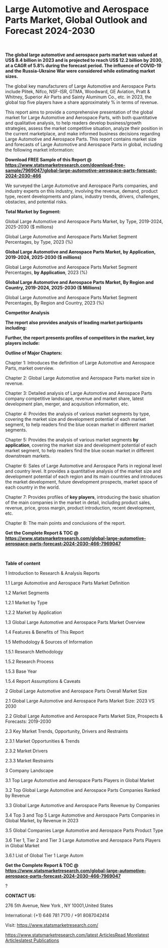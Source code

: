 <h1>Large Automotive and Aerospace Parts Market, Global Outlook and Forecast 2024-2030</h1><br/><p><strong>The global large automotive and aerospace parts market was valued at US$ 8.4 billion in 2023 and is projected to reach US$ 12.2 billion by 2030, at a <strong>CAGR</strong> of 5.8% during the forecast period. The influence of COVID-19 and the Russia-Ukraine War were considered while estimating market sizes.</strong></p>
 
 
 
 <p>The global key manufacturers of Large Automotive and Aerospace Parts include Plitek, Nifco, NSF-ISR, GTMA, Woodward, GE Aviation, Pratt & Whitney, Superior Air Parts and Sainty Aluminum Co., etc. in 2023, the global top five players have a share approximately % in terms of revenue.</p>
 
 
 
 <p>This report aims to provide a comprehensive presentation of the global market for Large Automotive and Aerospace Parts, with both quantitative and qualitative analysis, to help readers develop business/growth strategies, assess the market competitive situation, analyze their position in the current marketplace, and make informed business decisions regarding Large Automotive and Aerospace Parts. This report contains market size and forecasts of Large Automotive and Aerospace Parts in global, including the following market information:</p>
 
 
 
 <p><strong>Download FREE Sample of this Report @ <a href="https://www.statsmarketresearch.com/download-free-sample/7969047/global-large-automotive-aerospace-parts-forecast-2024-2030-466">https://www.statsmarketresearch.com/download-free-sample/7969047/global-large-automotive-aerospace-parts-forecast-2024-2030-466</a></strong></p>
 
 
 
 <p>We surveyed the Large Automotive and Aerospace Parts companies, and industry experts on this industry, involving the revenue, demand, product type, recent developments and plans, industry trends, drivers, challenges, obstacles, and potential risks.</p>
 
 
 
 <p><strong>Total Market by Segment:</strong></p>
 
 
 
 <p>Global Large Automotive and Aerospace Parts Market, by Type, 2019-2024, 2025-2030 ($ millions)</p>
 
 
 
 <p>Global Large Automotive and Aerospace Parts Market Segment Percentages, by Type, 2023 (%)</p>
 
 
 
 <p><strong>Global Large Automotive and Aerospace Parts Market, <strong>by Application</strong>, 2019-2024, 2025-2030 ($ millions)</strong></p>
 
 
 
 <p>Global Large Automotive and Aerospace Parts Market Segment Percentages, <strong>by Application</strong>, 2023 (%)</p>
 
 
 
 <p><strong>Global Large Automotive and Aerospace Parts Market, By Region and Country, 2019-2024, 2025-2030 ($ Millions)</strong></p>
 
 
 
 <p>Global Large Automotive and Aerospace Parts Market Segment Percentages, By Region and Country, 2023 (%)</p>
 
 
 
 <p><strong>Competitor Analysis</strong></p>
 
 
 
 <p><strong>The report also provides analysis of leading market participants including:</strong></p>
 
 
 
 <p><strong>Further, the report presents profiles of competitors in the market, <strong>key players</strong> include:</strong></p>
 
 
 
 <p><strong>Outline of Major Chapters:</strong></p>
 
 
 
 <p>Chapter 1: Introduces the definition of Large Automotive and Aerospace Parts, market overview.</p>
 
 
 
 <p>Chapter 2: Global Large Automotive and Aerospace Parts market size in revenue.</p>
 
 
 
 <p>Chapter 3: Detailed analysis of Large Automotive and Aerospace Parts company competitive landscape, revenue and market share, latest development plan, merger, and acquisition information, etc.</p>
 
 
 
 <p>Chapter 4: Provides the analysis of various market segments by type, covering the market size and development potential of each market segment, to help readers find the blue ocean market in different market segments.</p>
 
 
 
 <p>Chapter 5: Provides the analysis of various market segments <strong>by application</strong>, covering the market size and development potential of each market segment, to help readers find the blue ocean market in different downstream markets.</p>
 
 
 
 <p>Chapter 6: Sales of Large Automotive and Aerospace Parts in regional level and country level. It provides a quantitative analysis of the market size and development potential of each region and its main countries and introduces the market development, future development prospects, market space of each country in the world.</p>
 
 
 
 <p>Chapter 7: Provides profiles of <strong>key players</strong>, introducing the basic situation of the main companies in the market in detail, including product sales, revenue, price, gross margin, product introduction, recent development, etc.</p>
 
 
 
 <p>Chapter 8: The main points and conclusions of the report.</p>
 
 
 
 <div><b>Get the Complete Report & TOC @ <a href="https://www.statsmarketresearch.com/global-large-automotive-aerospace-parts-forecast-2024-2030-466-7969047">https://www.statsmarketresearch.com/global-large-automotive-aerospace-parts-forecast-2024-2030-466-7969047</a></b></div>
 
 
 
 <p><br />
 
 <b>Table of content</b></p>
 
 
 
 <p>1 Introduction to Research & Analysis Reports<br />
 
 1.1 Large Automotive and Aerospace Parts Market Definition<br />
 
 1.2 Market Segments<br />
 
 1.2.1 Market by Type<br />
 
 1.2.2 Market by Application<br />
 
 1.3 Global Large Automotive and Aerospace Parts Market Overview<br />
 
 1.4 Features & Benefits of This Report<br />
 
 1.5 Methodology & Sources of Information<br />
 
 1.5.1 Research Methodology<br />
 
 1.5.2 Research Process<br />
 
 1.5.3 Base Year<br />
 
 1.5.4 Report Assumptions & Caveats<br />
 
 2 Global Large Automotive and Aerospace Parts Overall Market Size<br />
 
 2.1 Global Large Automotive and Aerospace Parts Market Size: 2023 VS 2030<br />
 
 2.2 Global Large Automotive and Aerospace Parts Market Size, Prospects & Forecasts: 2019-2030<br />
 
 2.3 Key Market Trends, Opportunity, Drivers and Restraints<br />
 
 2.3.1 Market Opportunities & Trends<br />
 
 2.3.2 Market Drivers<br />
 
 2.3.3 Market Restraints<br />
 
 3 Company Landscape<br />
 
 3.1 Top Large Automotive and Aerospace Parts Players in Global Market<br />
 
 3.2 Top Global Large Automotive and Aerospace Parts Companies Ranked by Revenue<br />
 
 3.3 Global Large Automotive and Aerospace Parts Revenue by Companies<br />
 
 3.4 Top 3 and Top 5 Large Automotive and Aerospace Parts Companies in Global Market, by Revenue in 2023<br />
 
 3.5 Global Companies Large Automotive and Aerospace Parts Product Type<br />
 
 3.6 Tier 1, Tier 2 and Tier 3 Large Automotive and Aerospace Parts Players in Global Market<br />
 
 3.6.1 List of Global Tier 1 Large Autom</p>
 
 
 
 <div><b>Get the Complete Report & TOC @ <a href="https://www.statsmarketresearch.com/global-large-automotive-aerospace-parts-forecast-2024-2030-466-7969047">https://www.statsmarketresearch.com/global-large-automotive-aerospace-parts-forecast-2024-2030-466-7969047</a></b></div>
 
 
 
 <p>? </p>
 
 
 
 <p><b>CONTACT US:</b><br />
 
 276 5th Avenue, New York , NY 10001,United States<br />
 
 International: (+1) 646 781 7170 / +91 8087042414<br />
 
 Visit: <a href="https://www.statsmarketresearch.com/">https://www.statsmarketresearch.com/</a><br />
 
 <a href="https://gyeongbokgung.com">https://www.statsmarketresearch.com/</a><a href="https://hallyeomaritime.com">latest Articles</a><a href="https://jingwansa.com">Read More</a><a href="https://nguoiviet.jp/">latest Articles</a><a href="https://www.intelmarketresearch.com/">latest Publications</a></p>